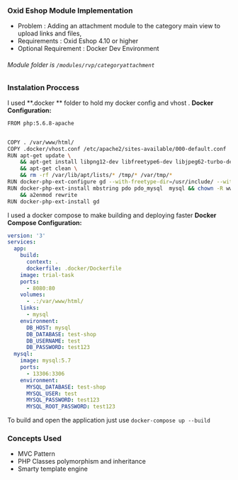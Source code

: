 ### Oxid Eshop Module Implementation
- Problem : Adding an attachment module to the category main view to upload links and files,
- Requirements : Oxid Eshop 4.10 or higher
- Optional Requirement : Docker Dev Environment
###### Module folder is  `/modules/rvp/categoryattachment`

### Instalation Proccess
I used  **.docker ** folder to hold my docker config and vhost .
**Docker Configuration:**
```bash
FROM php:5.6.8-apache


COPY . /var/www/html/
COPY .docker/vhost.conf /etc/apache2/sites-available/000-default.conf
RUN apt-get update \
    && apt-get install libpng12-dev libfreetype6-dev libjpeg62-turbo-dev -qy \
    && apt-get clean \
    && rm -rf /var/lib/apt/lists/* /tmp/* /var/tmp/*
RUN docker-php-ext-configure gd --with-freetype-dir=/usr/include/ --with-jpeg-dir=/usr/include/
RUN docker-php-ext-install mbstring pdo pdo_mysql  mysql && chown -R www-data:www-data /var/www/html/ \
    && a2enmod rewrite
RUN docker-php-ext-install gd
```

I used a docker compose to make building and deploying faster 
**Docker Compose Configuration:**
```yaml
version: '3'
services:
  app:
    build:
      context: .
      dockerfile: .docker/Dockerfile
    image: trial-task
    ports:
      - 8080:80
    volumes:
      - .:/var/www/html/
    links:
      - mysql
    environment:
      DB_HOST: mysql
      DB_DATABASE: test-shop
      DB_USERNAME: test
      DB_PASSWORD: test123
  mysql:
    image: mysql:5.7
    ports:
      - 13306:3306
    environment:
      MYSQL_DATABASE: test-shop
      MYSQL_USER: test
      MYSQL_PASSWORD: test123
      MYSQL_ROOT_PASSWORD: test123
```
To build and open  the application just use `docker-compose up --build`


### Concepts Used 
- MVC Pattern
- PHP Classes polymorphism and inheritance
- Smarty template engine








